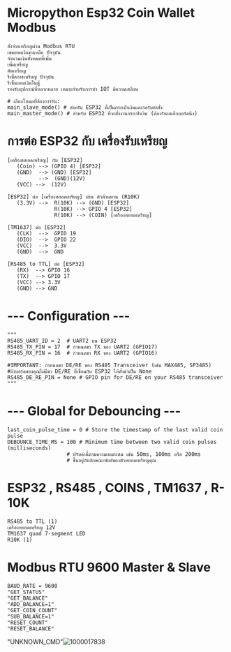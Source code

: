 # Micropython Esp32 Coin Wallet Modbus
    สั่งจ่ายเหรียญผ่าน Modbus RTU
    เชคยอดเงินคงเหลือ ปัจจุบัน
    จำนวนเงินทั้งหมดที่เพิ่ม
    เพิ่มเหรียญ
    ตัดเหรียญ
    รีเซ็ตการเหรียญ ปัจจุบัน
    รีเซ็นยอดเงินในตู้
    รองรับอุปกรณ์ที่หลากหลาย เหมาะสำหรับการทำ IOT มีความเสถียน
    
    # เลือกโหมดที่ต้องการรัน:
    main_slave_mode() # สำหรับ ESP32 ที่เป็นกระเป๋าเงินและรอรับคำสั่ง
    main_master_mode() # สำหรับ ESP32 ที่จะสั่งงานกระเป๋าเงิน (ต้องรันบนอีกบอร์ดนึง)

# การต่อ ESP32 กับ เครื่องรับเหรียญ
    [เครื่องหยอดเหรียญ] กับ [ESP32]
       (Coin) --> (GPIO 4) [ESP32]
       (GND)  --> (GND) [ESP32]
              -->  (GND)(12V)
       (VCC) -->  (12V)
       
    [ESP32] ต่อ [เครื่องหยอดเหรียญ] ผ่าน ตัวต้านทาน (R10K)
       (3.3V) -->  R(10K) --> (GND) [ESP32]
                   R(10K) --> GPIO 4 [ESP32]
                   R(10K) --> (COIN) [เครื่องหยอดเหรียญ] 
                   
    [TM1637] ต่อ [ESP32]
       (CLK)  -->  GPIO 19
       (DIO)  -->  GPIO 22
       (VCC)  -->  3.3V
       (GND)  -->  GND
       
    [RS485 to TTL] ต่อ [ESP32]
       (RX)  --> GPIO 16
       (TX)  --> GPIO 17
       (VCC) --> 3.3V
       (GND) --> GND
       
# --- Configuration ---
    """
    RS485_UART_ID = 2  # UART2 บน ESP32
    RS485_TX_PIN = 17  # กำหนดขา TX ของ UART2 (GPIO17)
    RS485_RX_PIN = 16  # กำหนดขา RX ของ UART2 (GPIO16)

    #IMPORTANT: กำหนดขา DE/RE ของ RS485 Transceiver (เช่น MAX485, SP3485)
    #ถ้าบอร์ดของคุณไม่มีขา DE/RE ที่เชื่อมกับ ESP32 ให้ตั้งค่าเป็น None
    RS485_DE_RE_PIN = None # GPIO pin for DE/RE on your RS485 transceiver
    """
    
# --- Global for Debouncing ---
    last_coin_pulse_time = 0 # Store the timestamp of the last valid coin pulse
    DEBOUNCE_TIME_MS = 100 # Minimum time between two valid coin pulses (milliseconds)
                       # ปรับค่านี้ตามความเหมาะสม เช่น 50ms, 100ms หรือ 200ms
                       # ขึ้นอยู่กับลักษณะพัลส์ของตัวหยอดเหรียญคุณ
                       
# ESP32 , RS485 , COINS , TM1637 , R-10K
    RS485 to TTL (1)
    เครื่องหยอดเหรียญ 12V
    TM1637 quad 7-segment LED
    R10K (1)

# Modbus RTU  9600 Master & Slave
   
    BAUD_RATE = 9600
    "GET_STATUS"
    "GET_BALANCE"
    "ADD_BALANCE=1"
    "GET_COIN_COUNT"
    "SUB_BALANCE=1"
    "RESET_COUNT"
    "RESET_BALANCE"

"UNKNOWN_CMD"![1000017838](https://github.com/user-attachments/assets/10f41497-3a49-4716-b408-10b37d2d699a)

